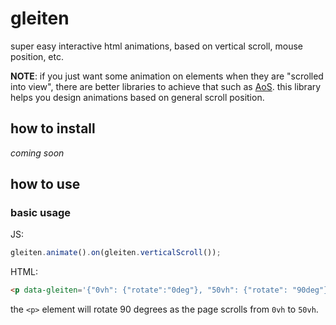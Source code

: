 # gleiten

super easy interactive html animations, based on vertical scroll, mouse position, etc.

**NOTE**: if you just want some animation on elements when they are "scrolled into view", there are better libraries to achieve that such as [AoS](https://michalsnik.github.io/aos/). this library helps you design animations based on general scroll position.

## how to install

_coming soon_

## how to use

### basic usage

JS:
```javascript
gleiten.animate().on(gleiten.verticalScroll());
```

HTML:
```html
<p data-gleiten='{"0vh": {"rotate":"0deg"}, "50vh": {"rotate": "90deg"}}'>hellow</p>
```

the `<p>` element will rotate 90 degrees as the page scrolls from `0vh` to `50vh`.
